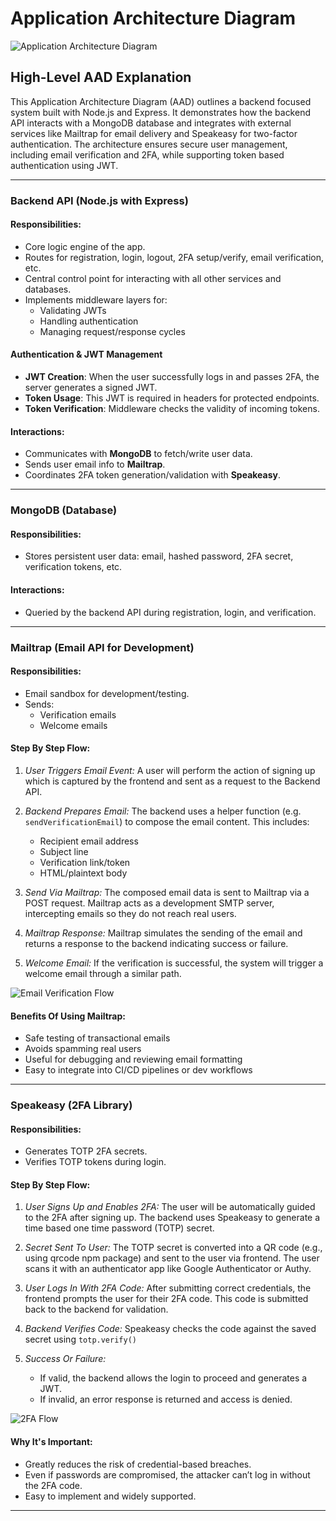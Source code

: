 # Application Architecture Diagram

![Application Architecture Diagram](./images/AAD.png)

## High-Level AAD Explanation

This Application Architecture Diagram (AAD) outlines a backend focused system built with Node.js and Express. It demonstrates how the backend API interacts with a MongoDB database and integrates with external services like Mailtrap for email delivery and Speakeasy for two-factor authentication. The architecture ensures secure user management, including email verification and 2FA, while supporting token based authentication using JWT.

---

### Backend API (Node.js with Express)

#### Responsibilities:

- Core logic engine of the app.
- Routes for registration, login, logout, 2FA setup/verify, email verification, etc.
- Central control point for interacting with all other services and databases.
- Implements middleware layers for:
  - Validating JWTs
  - Handling authentication
  - Managing request/response cycles

#### Authentication & JWT Management

- **JWT Creation**: When the user successfully logs in and passes 2FA, the server generates a signed JWT.
- **Token Usage**: This JWT is required in headers for protected endpoints.
- **Token Verification**: Middleware checks the validity of incoming tokens.

#### Interactions:

- Communicates with **MongoDB** to fetch/write user data.
- Sends user email info to **Mailtrap**.
- Coordinates 2FA token generation/validation with **Speakeasy**.

---

### MongoDB (Database)

#### Responsibilities:

- Stores persistent user data: email, hashed password, 2FA secret, verification tokens, etc.

#### Interactions:

- Queried by the backend API during registration, login, and verification.

---

### Mailtrap (Email API for Development)

#### Responsibilities:

- Email sandbox for development/testing.
- Sends:
  - Verification emails
  - Welcome emails

#### Step By Step Flow:

1. _User Triggers Email Event:_
   A user will perform the action of signing up which is captured by the frontend and sent as a request to the Backend API.

2. _Backend Prepares Email:_
   The backend uses a helper function (e.g. `sendVerificationEmail`) to compose the email content. This includes:

   - Recipient email address
   - Subject line
   - Verification link/token
   - HTML/plaintext body

3. _Send Via Mailtrap:_
   The composed email data is sent to Mailtrap via a POST request. Mailtrap acts as a development SMTP server, intercepting emails so they do not reach real users.

4. _Mailtrap Response:_
   Mailtrap simulates the sending of the email and returns a response to the backend indicating success or failure.

5. _Welcome Email:_
   If the verification is successful, the system will trigger a welcome email through a similar path.

![Email Verification Flow](./images/Email%20Flow.png)

#### Benefits Of Using Mailtrap:

- Safe testing of transactional emails
- Avoids spamming real users
- Useful for debugging and reviewing email formatting
- Easy to integrate into CI/CD pipelines or dev workflows

---

### Speakeasy (2FA Library)

#### Responsibilities:

- Generates TOTP 2FA secrets.
- Verifies TOTP tokens during login.

#### Step By Step Flow:

1. _User Signs Up and Enables 2FA:_
   The user will be automatically guided to the 2FA after signing up. The backend uses Speakeasy to generate a time based one time password (TOTP) secret.

2. _Secret Sent To User:_
   The TOTP secret is converted into a QR code (e.g., using qrcode npm package) and sent to the user via frontend. The user scans it with an authenticator app like Google Authenticator or Authy.

3. _User Logs In With 2FA Code:_
   After submitting correct credentials, the frontend prompts the user for their 2FA code. This code is submitted back to the backend for validation.

4. _Backend Verifies Code:_
   Speakeasy checks the code against the saved secret using `totp.verify()`

5. _Success Or Failure:_
   - If valid, the backend allows the login to proceed and generates a JWT.
   - If invalid, an error response is returned and access is denied.

![2FA Flow](./images/2FA%20Setup%20Flow.png)

#### Why It's Important:

- Greatly reduces the risk of credential-based breaches.
- Even if passwords are compromised, the attacker can’t log in without the 2FA code.
- Easy to implement and widely supported.

---
